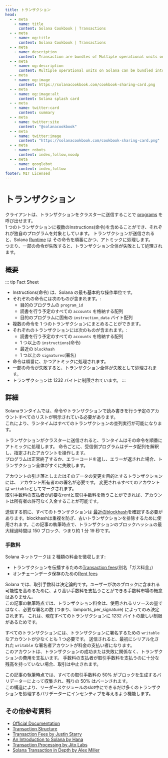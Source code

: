 ```yaml
---
title: トランザクション
head:
  - - meta
    - name: title
      content: Solana Cookbook | Transactions
  - - meta
    - name: og:title
      content: Solana Cookbook | Transactions
  - - meta
    - name: description
      content: Transaction are bundles of Multiple operational units on Solana. Learn more about Transaction and Core Concepts at The Solana cookbook.
  - - meta
    - name: og:description
      content: Multiple operational units on Solana can be bundled into a single unit called Transaction. Learn more about Core Concepts at The Solana cookbook.
  - - meta
    - name: og:image
      content: https://solanacookbook.com/cookbook-sharing-card.png
  - - meta
    - name: og:image:alt
      content: Solana splash card
  - - meta
    - name: twitter:card
      content: summary
  - - meta
    - name: twitter:site
      content: "@solanacookbook"
  - - meta
    - name: twitter:image
      content: "https://solanacookbook.com/cookbook-sharing-card.png"
  - - meta
    - name: robots
      content: index,follow,noodp
  - - meta
    - name: googlebot
      content: index,follow
footer: MIT Licensed
---
```


# トランザクション

クライアントは、トランザクションをクラスターに送信することで [programs](./programs.md) を呼び出せます。<br> 
1 つのトランザクションに複数のInstructions(命令)を含めることができ、それぞれが独自のプログラムを対象としています。
トランザクションが送信されると、Solana [Runtime](https://docs.solana.com/developing/programming-model/runtime) は
その命令を順番にかつ、アトミックに処理します。<br>
つまり、一部の命令が失敗すると、トランザクション全体が失敗として処理されます。

## 概要

::: tip Fact Sheet
- Instructions(命令) は、Solana の最も基本的な操作単位です。
- それぞれの命令には次のものが含まれます。:
    - 目的のプログラムの `program_id`
    - 読書を行う予定のすべての `accounts` を格納する配列
    - 目的のプログラムに固有の `instruction_data` バイト配列
- 複数の命令を 1 つのトランザクションにまとめることができます。
- それぞれのトランザクションには次のものが含まれます。:
    - 読書を行う予定のすべての `accounts` を格納する配列
    - 1 つ以上の `instructions`(命令)
    - 最近の `blockhash`
    - 1 つ以上の `signatures`(署名)
- 命令は順番に、かつアトミックに処理されます。
- 一部の命令が失敗すると、トランザクション全体が失敗として処理されます。
- トランザクションは 1232 バイトに制限されています。
:::

## 詳細

Solanaランタイムでは、命令やトランザクションで読み書きを行う予定のアカウントすべてのリストが明示されている必要があります。 <br>
これにより、ランタイムはすべてのトランザクションの並列実行が可能になります。

トランザクションがクラスターに送信されると、ランタイムはその命令を順番にアトミックに処理します。
命令ごとに、受信側プログラムはデータ配列を解釈し、指定されたアカウントを操作します。 <br>
プログラムは正常終了するか、エラーコードを返し、エラーが返された場合、トランザクション全体がすぐに失敗します。

アカウントの引き落としまたはそのデータの変更を目的とするトランザクションには、 アカウント所有者のの署名が必要です。
変更されるすべてのアカウントは `writable`としてマークされます。 <br>
取引手数料の支払者が必要なrentと取引手数料を賄うことができれば、アカウントは所有者の許可なく入金することが可能です。

送信する前に、すべてのトランザクションは [最近のblockhash](https://docs.solana.com/developing/programming-model/transactions#recent-blockhash)を確認する必要があります。blockhashは重複を防ぎ、古いトランザクションを排除するために使用されます。この記事の執筆時点で、トランザクションのブロックハッシュの最大経過時間は 150 ブロック、つまり約 1 分 19 秒です。

### 手数料

Solana ネットワークは 2 種類の料金を徴収します:
- トランザクションを伝播するための[Transaction fees](https://docs.solana.com/transaction_fees)(別名「ガス料金」)
- オンチェーンデータ保存のための[Rent fees](https://docs.solana.com/developing/programming-model/accounts#rent)

Solana では、取引手数料は決定論的です。ユーザーが次のブロックに含まれる可能性を高めるために、より高い手数料を支払うことができる手数料市場の概念はありません。 <br>
この記事の執筆時点では、トランザクション料金は、使用されるリソースの量ではなく、必要な署名の数 (つまり、lamports_per_signature) によってのみ決定されます。
これは、現在すべてのトランザクションに 1232 バイトの厳しい制限があるためです。

すべてのトランザクションには、トランザクションに署名するための `writable` なアカウントが少なくとも 1 つ必要です。
送信されると、最初にシリアル化された `writable` な署名者アカウントが料金の支払い者になります。 <br>
このアカウントは、トランザクションの成功または失敗に関係なく、トランザクションの費用を支払います。
手数料の支払者が取引手数料を支払うのに十分な残高を持っていない場合、取引は中止されます。

この記事の執筆時点では、すべての取引手数料の 50% がブロックを生成するバリデーターによって収集され、残りの 50% はバーンされます。 <br>
この構造により、リーダースケジュールのslot中にできるだけ多くのトランザクションを処理するバリデーターにインセンティブを与えるよう機能します。

## その他参考資料

- [Official Documentation](https://docs.solana.com/developing/programming-model/transactions)
- [Transaction Structure](https://solana.wiki/docs/solidity-guide/transactions/#solana-transaction-structure)
- [Transaction Fees by Justin Starry](https://jstarry.notion.site/Transaction-Fees-f09387e6a8d84287aa16a34ecb58e239)
- [An Introduction to Solana by Hana](https://2501babe.github.io/posts/solana101.html)
- [Transaction Processing by Jito Labs](https://jito-labs.medium.com/solana-validator-101-transaction-processing-90bcdc271143)
- [Solana Transaction in Depth by Alex Miller](https://medium.com/@asmiller1989/solana-transactions-in-depth-1f7f7fe06ac2)
